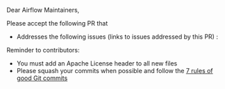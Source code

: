 Dear Airflow Maintainers,

Please accept the following PR that
* Addresses the following issues (links to issues addressed by this PR) :

Reminder to contributors:
* You must add an Apache License header to all new files
* Please squash your commits when possible and follow the [7 rules of good Git commits](http://chris.beams.io/posts/git-commit/#seven-rules)
